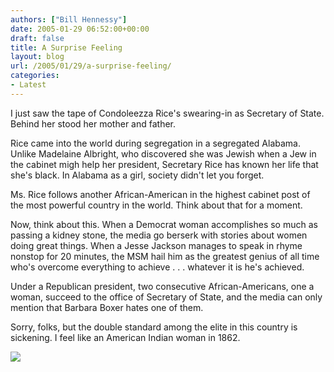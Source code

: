 ```yaml
---
authors: ["Bill Hennessy"]
date: 2005-01-29 06:52:00+00:00
draft: false
title: A Surprise Feeling
layout: blog
url: /2005/01/29/a-surprise-feeling/
categories:
- Latest
---
```


I just saw the tape of Condoleezza Rice's swearing-in as Secretary of State. Behind her stood her mother and father. 




Rice came into the world during segregation in a segregated Alabama. Unlike Madelaine Albright, who discovered she was Jewish when a Jew in the cabinet migh help her president, Secretary Rice has known her life that she's black. In Alabama as a girl, society didn't let you forget.




Ms. Rice follows another African-American in the highest cabinet post of the most powerful country in the world. Think about that for a moment.




Now, think about this. When a Democrat woman accomplishes so much as passing a kidney stone, the media go berserk with stories about women doing great things. When a Jesse Jackson manages to speak in rhyme nonstop for 20 minutes, the MSM hail him as the greatest genius of all time who's overcome everything to achieve . . . whatever it is he's achieved.




Under a Republican president, two consecutive African-Americans, one a woman, succeed to the office of Secretary of State, and the media can only mention that Barbara Boxer hates one of them.




Sorry, folks, but the double standard among the elite in this country is sickening. I feel like an American Indian woman in 1862.







![](https://blog.billhennessy.com/aggbug.aspx?PostID=962)

